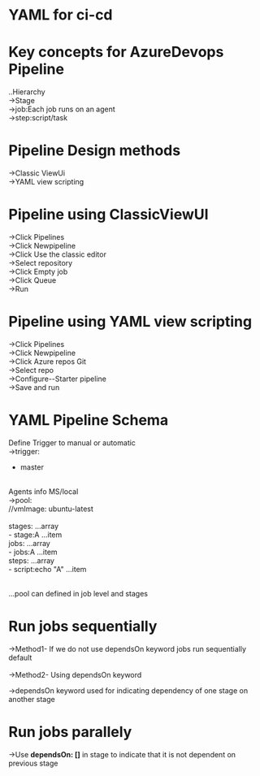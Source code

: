 # YAML for ci-cd

# Key concepts for AzureDevops Pipeline

  ..Hierarchy<br>
         ->Stage<br>
           ->job:Each job runs on an agent<br>
             ->step:script/task<br>

# Pipeline Design methods

   ->Classic ViewUi<br>
   ->YAML view scripting<br>


# Pipeline using ClassicViewUI

  ->Click Pipelines<br>
  ->Click Newpipeline<br>
  ->Click Use the classic editor<br>
  ->Select repository<br>
  ->Click Empty job<br>
  ->Click Queue<br>
  ->Run<br>

# Pipeline using YAML view scripting

  ->Click Pipelines<br>
  ->Click Newpipeline<br>
  ->Click Azure repos Git<br>
  ->Select repo<br>
  ->Configure--Starter pipeline<br>
  ->Save and run<br>

# YAML Pipeline Schema


 Define Trigger to manual or automatic <br>
 ->trigger:  <br>
   - master<br>
 <br>
 Agents info MS/local<br>
 ->pool:<br>
    //vmImage: ubuntu-latest<br>
 <br>
 stages:  ...array<br>
  - stage:A  ...item<br>
    jobs:    ...array<br>
     - jobs:A ...item<br>
       steps:   ...array<br>
        - script:echo "A"  ...item<br>
  <br>

...pool can defined in job level and stages <br>


# Run jobs sequentially

 ->Method1- If we do not use dependsOn keyword jobs run sequentially default <br>    
 ->Method2- Using dependsOn keyword <br>    

 ->dependsOn keyword used for indicating dependency of one stage on another stage


 # Run jobs parallely

  ->Use <b>dependsOn: []</b> in stage to indicate that it is not dependent on previous stage



 

 
 
       
 
  

 








     


